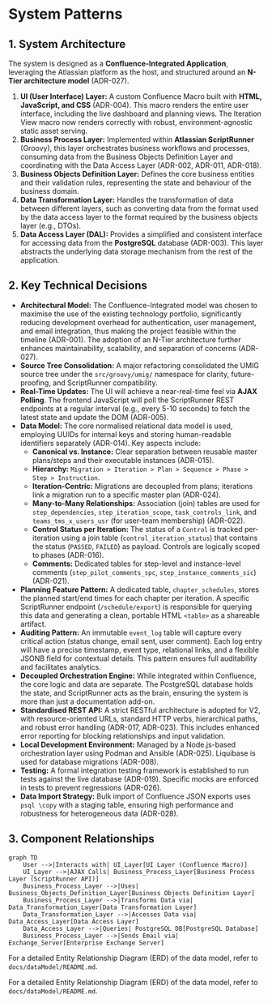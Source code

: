 # System Patterns

## 1. System Architecture

The system is designed as a **Confluence-Integrated Application**, leveraging the Atlassian platform as the host, and structured around an **N-Tier architecture model** (ADR-027).

1. **UI (User Interface) Layer:** A custom Confluence Macro built with **HTML, JavaScript, and CSS** (ADR-004). This macro renders the entire user interface, including the live dashboard and planning views. The Iteration View macro now renders correctly with robust, environment-agnostic static asset serving.
2. **Business Process Layer:** Implemented within **Atlassian ScriptRunner** (Groovy), this layer orchestrates business workflows and processes, consuming data from the Business Objects Definition Layer and coordinating with the Data Access Layer (ADR-002, ADR-011, ADR-018).
3. **Business Objects Definition Layer:** Defines the core business entities and their validation rules, representing the state and behaviour of the business domain.
4. **Data Transformation Layer:** Handles the transformation of data between different layers, such as converting data from the format used by the data access layer to the format required by the business objects layer (e.g., DTOs).
5. **Data Access Layer (DAL):** Provides a simplified and consistent interface for accessing data from the **PostgreSQL** database (ADR-003). This layer abstracts the underlying data storage mechanism from the rest of the application.

## 2. Key Technical Decisions

* **Architectural Model:** The Confluence-Integrated model was chosen to maximise the use of the existing technology portfolio, significantly reducing development overhead for authentication, user management, and email integration, thus making the project feasible within the timeline (ADR-001). The adoption of an N-Tier architecture further enhances maintainability, scalability, and separation of concerns (ADR-027).
* **Source Tree Consolidation:** A major refactoring consolidated the UMIG source tree under the `src/groovy/umig/` namespace for clarity, future-proofing, and ScriptRunner compatibility.
* **Real-Time Updates:** The UI will achieve a near-real-time feel via **AJAX Polling**. The frontend JavaScript will poll the ScriptRunner REST endpoints at a regular interval (e.g., every 5-10 seconds) to fetch the latest state and update the DOM (ADR-005).
* **Data Model:** The core normalised relational data model is used, employing UUIDs for internal keys and storing human-readable identifiers separately (ADR-014). Key aspects include:
  * **Canonical vs. Instance:** Clear separation between reusable master plans/steps and their executable instances (ADR-015).
  * **Hierarchy:** `Migration > Iteration > Plan > Sequence > Phase > Step > Instruction`.
  * **Iteration-Centric:** Migrations are decoupled from plans; iterations link a migration run to a specific master plan (ADR-024).
  * **Many-to-Many Relationships:** Association (join) tables are used for `step_dependencies`, `step_iteration_scope`, `task_controls_link`, and `teams_tms_x_users_usr` (for user-team membership) (ADR-022).
  * **Control Status per Iteration:** The status of a `Control` is tracked per-iteration using a join table (`control_iteration_status`) that contains the status (`PASSED`, `FAILED`) as payload. Controls are logically scoped to phases (ADR-016).
  * **Comments:** Dedicated tables for step-level and instance-level comments (`step_pilot_comments_spc`, `step_instance_comments_sic`) (ADR-021).
* **Planning Feature Pattern:** A dedicated table, `chapter_schedules`, stores the planned start/end times for each chapter per iteration. A specific ScriptRunner endpoint (`/schedule/export`) is responsible for querying this data and generating a clean, portable HTML `<table>` as a shareable artifact.
* **Auditing Pattern:** An immutable `event_log` table will capture every critical action (status change, email sent, user comment). Each log entry will have a precise timestamp, event type, relational links, and a flexible JSONB field for contextual details. This pattern ensures full auditability and facilitates analytics.
* **Decoupled Orchestration Engine:** While integrated within Confluence, the core logic and data are separate. The PostgreSQL database holds the state, and ScriptRunner acts as the brain, ensuring the system is more than just a documentation add-on.
* **Standardised REST API:** A strict RESTful architecture is adopted for V2, with resource-oriented URLs, standard HTTP verbs, hierarchical paths, and robust error handling (ADR-017, ADR-023). This includes enhanced error reporting for blocking relationships and input validation.
* **Local Development Environment:** Managed by a Node.js-based orchestration layer using Podman and Ansible (ADR-025). Liquibase is used for database migrations (ADR-008).
* **Testing:** A formal integration testing framework is established to run tests against the live database (ADR-019). Specific mocks are enforced in tests to prevent regressions (ADR-026).
* **Data Import Strategy:** Bulk import of Confluence JSON exports uses `psql \copy` with a staging table, ensuring high performance and robustness for heterogeneous data (ADR-028).

## 3. Component Relationships

```mermaid
graph TD
    User -->|Interacts with| UI_Layer[UI Layer (Confluence Macro)]
    UI_Layer -->|AJAX Calls| Business_Process_Layer[Business Process Layer (ScriptRunner API)]
    Business_Process_Layer -->|Uses| Business_Objects_Definition_Layer[Business Objects Definition Layer]
    Business_Process_Layer -->|Transforms Data via| Data_Transformation_Layer[Data Transformation Layer]
    Data_Transformation_Layer -->|Accesses Data via| Data_Access_Layer[Data Access Layer]
    Data_Access_Layer -->|Queries| PostgreSQL_DB[PostgreSQL Database]
    Business_Process_Layer -->|Sends Email via| Exchange_Server[Enterprise Exchange Server]
```

For a detailed Entity Relationship Diagram (ERD) of the data model, refer to `docs/dataModel/README.md`.

For a detailed Entity Relationship Diagram (ERD) of the data model, refer to `docs/dataModel/README.md`.

